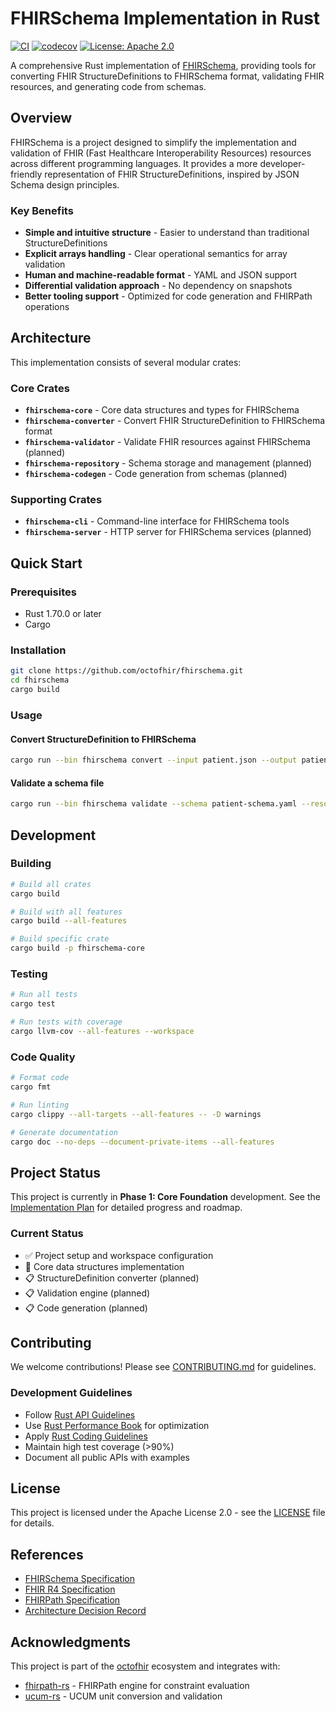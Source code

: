 # FHIRSchema Implementation in Rust

[![CI](https://github.com/octofhir/fhirschema/workflows/CI/badge.svg)](https://github.com/octofhir/fhirschema/actions)
[![codecov](https://codecov.io/gh/octofhir/fhirschema/branch/main/graph/badge.svg)](https://codecov.io/gh/octofhir/fhirschema)
[![License: Apache 2.0](https://img.shields.io/badge/License-Apache%202.0-blue.svg)](https://opensource.org/licenses/Apache-2.0)

A comprehensive Rust implementation of [FHIRSchema](https://fhir-schema.github.io/fhir-schema/intro.html), providing tools for converting FHIR StructureDefinitions to FHIRSchema format, validating FHIR resources, and generating code from schemas.

## Overview

FHIRSchema is a project designed to simplify the implementation and validation of FHIR (Fast Healthcare Interoperability Resources) resources across different programming languages. It provides a more developer-friendly representation of FHIR StructureDefinitions, inspired by JSON Schema design principles.

### Key Benefits

- **Simple and intuitive structure** - Easier to understand than traditional StructureDefinitions
- **Explicit arrays handling** - Clear operational semantics for array validation
- **Human and machine-readable format** - YAML and JSON support
- **Differential validation approach** - No dependency on snapshots
- **Better tooling support** - Optimized for code generation and FHIRPath operations

## Architecture

This implementation consists of several modular crates:

### Core Crates

- **`fhirschema-core`** - Core data structures and types for FHIRSchema
- **`fhirschema-converter`** - Convert FHIR StructureDefinition to FHIRSchema format
- **`fhirschema-validator`** - Validate FHIR resources against FHIRSchema (planned)
- **`fhirschema-repository`** - Schema storage and management (planned)
- **`fhirschema-codegen`** - Code generation from schemas (planned)

### Supporting Crates

- **`fhirschema-cli`** - Command-line interface for FHIRSchema tools
- **`fhirschema-server`** - HTTP server for FHIRSchema services (planned)

## Quick Start

### Prerequisites

- Rust 1.70.0 or later
- Cargo

### Installation

```bash
git clone https://github.com/octofhir/fhirschema.git
cd fhirschema
cargo build
```

### Usage

#### Convert StructureDefinition to FHIRSchema

```bash
cargo run --bin fhirschema convert --input patient.json --output patient-schema.yaml
```

#### Validate a schema file

```bash
cargo run --bin fhirschema validate --schema patient-schema.yaml --resource patient-instance.json
```

## Development

### Building

```bash
# Build all crates
cargo build

# Build with all features
cargo build --all-features

# Build specific crate
cargo build -p fhirschema-core
```

### Testing

```bash
# Run all tests
cargo test

# Run tests with coverage
cargo llvm-cov --all-features --workspace
```

### Code Quality

```bash
# Format code
cargo fmt

# Run linting
cargo clippy --all-targets --all-features -- -D warnings

# Generate documentation
cargo doc --no-deps --document-private-items --all-features
```

## Project Status

This project is currently in **Phase 1: Core Foundation** development. See the [Implementation Plan](IMPLEMENTATION_PLAN.md) for detailed progress and roadmap.

### Current Status

- ✅ Project setup and workspace configuration
- 🚧 Core data structures implementation
- 📋 StructureDefinition converter (planned)
- 📋 Validation engine (planned)
- 📋 Code generation (planned)

## Contributing

We welcome contributions! Please see [CONTRIBUTING.md](CONTRIBUTING.md) for guidelines.

### Development Guidelines

- Follow [Rust API Guidelines](https://rust-lang.github.io/api-guidelines/)
- Use [Rust Performance Book](https://nnethercote.github.io/perf-book/) for optimization
- Apply [Rust Coding Guidelines](https://rust-lang.github.io/rust-clippy/master/index.html)
- Maintain high test coverage (>90%)
- Document all public APIs with examples

## License

This project is licensed under the Apache License 2.0 - see the [LICENSE](LICENSE) file for details.

## References

- [FHIRSchema Specification](https://fhir-schema.github.io/fhir-schema/intro.html)
- [FHIR R4 Specification](https://hl7.org/fhir/R4/)
- [FHIRPath Specification](https://build.fhir.org/ig/HL7/FHIRPath/)
- [Architecture Decision Record](docs/adr/ADR-001-fhirschema-implementation.md)

## Acknowledgments

This project is part of the [octofhir](https://github.com/octofhir) ecosystem and integrates with:

- [fhirpath-rs](https://github.com/octofhir/fhirpath-rs) - FHIRPath engine for constraint evaluation
- [ucum-rs](https://github.com/octofhir/ucum-rs) - UCUM unit conversion and validation
